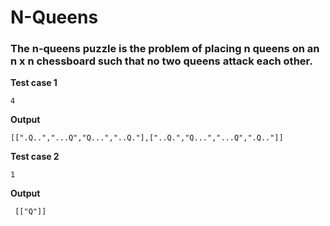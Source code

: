   # **N-Queens**


  ###  **The n-queens puzzle is the problem of placing n queens on an n x n chessboard such that no two queens attack each other.**

**Test case 1**
 ```
 4
 ```
 **Output**
 ```
 [[".Q..","...Q","Q...","..Q."],["..Q.","Q...","...Q",".Q.."]]
 ```
   **Test case 2**
 ```
1
 ```
  **Output**
 ```
  [["Q"]]
 ```

 